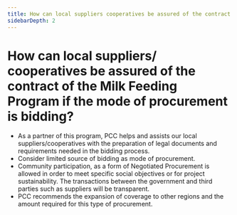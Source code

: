 ```yaml
---
title: How can local suppliers cooperatives be assured of the contract of the Milk Feeding Program if the mode of procurement is bidding?
sidebarDepth: 2
---
```


# How can local suppliers/ cooperatives be assured of the contract of the Milk Feeding Program if the mode of procurement is bidding?


 - As a partner of this program, PCC helps and assists our local suppliers/cooperatives with the preparation of legal documents and requirements needed in the bidding process.
 - Consider limited source of bidding as mode of procurement.
 - Community participation, as a form of Negotiated Procurement is allowed in order to meet specific social objectives or for project sustainability. The transactions between the government and third parties such as suppliers will be transparent. 
 - PCC recommends the expansion of coverage to other regions and the amount required for this type of procurement.

